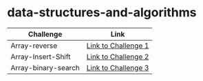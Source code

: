 ﻿# data-structures-and-algorithms

| Challenge      | Link |
| ----------- | ----------- |
| Array-reverse      | [Link to Challenge 1](/DataStructure/DataStructure/data-structure-console/array-reverse)       |
| Array-Insert-Shift      | [Link to Challenge 2](/DataStructure/DataStructure/data-structure-console/array-insert-shift)   |
| Array-binary-search     | [Link to Challenge 3](/DataStructure/DataStructure/data-structure-console/array-binary-search) |
